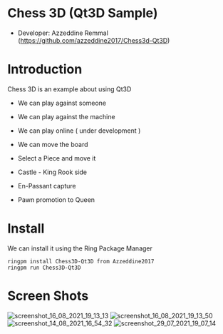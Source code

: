 Chess 3D (Qt3D Sample)
======================


* Developer: Azzeddine Remmal (https://github.com/azzeddine2017/Chess3d-Qt3D)

# Introduction 

Chess 3D is an example about using Qt3D 

* We can play against someone

* We can play against the machine

* We can play online ( under development )

* We can move the board

* Select a Piece and move it

* Castle - King Rook side

* En-Passant capture 

* Pawn promotion to Queen

# Install

We can install it using the Ring Package Manager

	ringpm install Chess3D-Qt3D from Azzeddine2017
	ringpm run Chess3D-Qt3D

# Screen Shots
![screenshot_16_08_2021_19_13_13](https://user-images.githubusercontent.com/31375681/130539743-ed851c80-3d3e-439b-9865-5165c3d3ad35.png)
![screenshot_16_08_2021_19_13_50](https://user-images.githubusercontent.com/31375681/130539769-c8608d0e-973a-47bf-9710-c11b7c065f76.png)
![screenshot_14_08_2021_16_54_32](https://user-images.githubusercontent.com/31375681/130539811-6f604a08-711c-4c16-b40a-d399f2ad457f.png)
![screenshot_29_07_2021_19_07_14](https://user-images.githubusercontent.com/31375681/130539958-1c729e5f-8259-412b-8ea9-b9074953a225.png)

